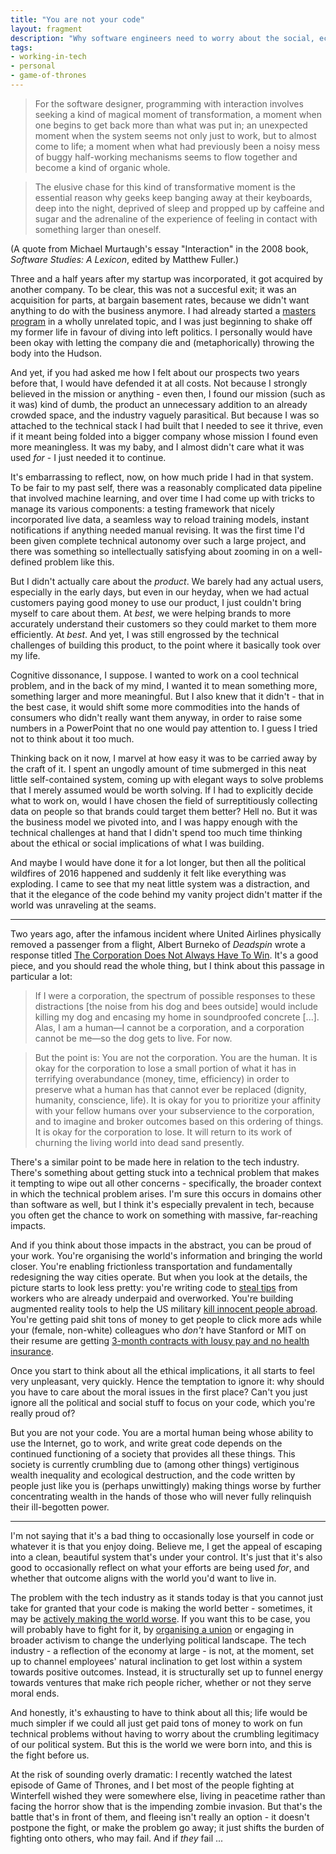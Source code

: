 ```yaml
---
title: "You are not your code"
layout: fragment
description: "Why software engineers need to worry about the social, economic, political implications of the products they build."
tags:
- working-in-tech
- personal
- game-of-thrones
---
```


> For the software designer, programming with interaction involves seeking a kind of magical moment of transformation, a moment when one begins to get back more than what was put in; an unexpected moment when the system seems not only just to work, but to almost come to life; a moment when what had previously been a noisy mess of buggy half-working mechanisms seems to flow together and become a kind of organic whole.

> The elusive chase for this kind of transformative moment is the essential reason why geeks keep banging away at their keyboards, deep into the night, deprived of sleep and propped up by caffeine and sugar and the adrenaline of the experience of feeling in contact with something larger than oneself.

(A quote from Michael Murtaugh's essay "Interaction" in the 2008 book, _Software Studies: A Lexicon_, edited by Matthew Fuller.)

Three and a half years after my startup was incorporated, it got acquired by another company. To be clear, this was not a succesful exit; it was an acquisition for parts, at bargain basement rates, because we didn't want anything to do with the business anymore. I had already started a [masters program](/lse) in a wholly unrelated topic, and I was just beginning to shake off my former life in favour of diving into left politics. I personally would have been okay with letting the company die and (metaphorically) throwing the body into the Hudson.

And yet, if you had asked me how I felt about our prospects two years before that, I would have defended it at all costs. Not because I strongly believed in the mission or anything - even then, I found our mission (such as it was) kind of dumb, the product an unnecessary addition to an already crowded space, and the industry vaguely parasitical. But because I was so attached to the technical stack I had built that I needed to see it thrive, even if it meant being folded into a bigger company whose mission I found even more meaningless. It was my baby, and I almost didn't care what it was used _for_ - I just needed it to continue.

It's embarrassing to reflect, now, on how much pride I had in that system. To be fair to my past self, there was a reasonably complicated data pipeline that involved machine learning, and over time I had come up with tricks to manage its various components: a testing framework that nicely incorporated live data, a seamless way to reload training models, instant notifications if anything needed manual revising. It was the first time I'd been given complete technical autonomy over such a large project, and there was something so intellectually satisfying about zooming in on a well-defined problem like this.

But I didn't actually care about the _product_. We barely had any actual users, especially in the early days, but even in our heyday, when we had actual customers paying good money to use our product, I just couldn't bring myself to care about them. At _best_, we were helping brands to more accurately understand their customers so they could market to them more efficiently. At _best_. And yet, I was still engrossed by the technical challenges of building this product, to the point where it basically took over my life.

Cognitive dissonance, I suppose. I wanted to work on a cool technical problem, and in the back of my mind, I wanted it to mean something more, something larger and more meaningful. But I also knew that it didn't - that in the best case, it would shift some more commodities into the hands of consumers who didn't really want them anyway, in order to raise some numbers in a PowerPoint that no one would pay attention to. I guess I tried not to think about it too much.

Thinking back on it now, I marvel at how easy it was to be carried away by the craft of it. I spent an ungodly amount of time submerged in this neat little self-contained system, coming up with elegant ways to solve problems that I merely assumed would be worth solving. If I had to explicitly decide what to work on, would I have chosen the field of surreptitiously collecting data on people so that brands could target them better? Hell no. But it was the business model we pivoted into, and I was happy enough with the technical challenges at hand that I didn't spend too much time thinking about the ethical or social implications of what I was building.

And maybe I would have done it for a lot longer, but then all the political wildfires of 2016 happened and suddenly it felt like everything was exploding. I came to see that my neat little system was a distraction, and that it the elegance of the code behind my vanity project didn't matter if the world was unraveling at the seams.

***

Two years ago, after the infamous incident where United Airlines physically removed a passenger from a flight, Albert Burneko of _Deadspin_ wrote a response titled [The Corporation Does Not Always Have To Win](https://theconcourse.deadspin.com/the-corporation-does-not-always-have-to-win-1794181209). It's a good piece, and you should read the whole thing, but I think about this passage in particular a lot:

> If I were a corporation, the spectrum of possible responses to these distractions \[the noise from his dog and bees outside\] would include killing my dog and encasing my home in soundproofed concrete [...]. Alas, I am a human—I cannot be a corporation, and a corporation cannot be me—so the dog gets to live. For now.

> But the point is: You are not the corporation. You are the human. It is okay for the corporation to lose a small portion of what it has in terrifying overabundance (money, time, efficiency) in order to preserve what a human has that cannot ever be replaced (dignity, humanity, conscience, life). It is okay for you to prioritize your affinity with your fellow humans over your subservience to the corporation, and to imagine and broker outcomes based on this ordering of things. It is okay for the corporation to lose. It will return to its work of churning the living world into dead sand presently.

There's a similar point to be made here in relation to the tech industry. There's something about getting stuck into a technical problem that makes it tempting to wipe out all other concerns - specifically, the broader context in which the technical problem arises. I'm sure this occurs in domains other than software as well, but I think it's especially prevalent in tech, because you often get the chance to work on something with massive, far-reaching impacts.

And if you think about those impacts in the abstract, you can be proud of your work. You're organising the world's information and bringing the world closer. You're enabling frictionless transportation and fundamentally redesigning the way cities operate. But when you look at the details, the picture starts to look less pretty: you're writing code to [steal tips](/posts/fragments-43) from workers who are already underpaid and overworked. You're building augmented reality tools to help the US military [kill innocent people abroad](https://www.technologyreview.com/f/613012/microsoft-employees-arent-happy-about-a-480-million-hololens-army-contract/). You're getting paid shit tons of money to get people to click more ads while your (female, non-white) colleagues who _don't_ have Stanford or MIT on their resume are getting [3-month contracts with lousy pay and no health insurance](https://www.workersforworkers.org/alpesh/).

Once you start to think about all the ethical implications, it all starts to feel very unpleasant, very quickly. Hence the temptation to ignore it: why should you have to care about the moral issues in the first place? Can't you just ignore all the political and social stuff to focus on your code, which you're really proud of?

But you are not your code. You are a mortal human being whose ability to use the Internet, go to work, and write great code depends on the continued functioning of a society that provides all these things. This society is currently crumbling due to (among other things) vertiginous wealth inequality and ecological destruction, and the code written by people just like you is (perhaps unwittingly) making things worse by further concentrating wealth in the hands of those who will never fully relinquish their ill-begotten power.

***

I'm not saying that it's a bad thing to occasionally lose yourself in code or whatever it is that you enjoy doing. Believe me, I get the appeal of escaping into a clean, beautiful system that's under your control. It's just that it's also good to occasionally reflect on what your efforts are being used _for_, and whether that outcome aligns with the world you'd want to live in.

The problem with the tech industry as it stands today is that you cannot just take for granted that your code is making the world better - sometimes, it may be [actively making the world worse](https://news.ycombinator.com/item?id=17692005). If you want this to be case, you will probably have to fight for it, by [organising a union](https://www.jacobinmag.com/2018/11/tech-worker-organizing-google-union-walkout) or engaging in broader activism to change the underlying political landscape. The tech industry - a reflection of the economy at large - is not, at the moment, set up to channel employees' natural inclination to get lost within a system towards positive outcomes. Instead, it is structurally set up to funnel energy towards ventures that make rich people richer, whether or not they serve moral ends.

And honestly, it's exhausting to have to think about all this; life would be much simpler if we could all just get paid tons of money to work on fun technical problems without having to worry about the crumbling legitimacy of our political system. But this is the world we were born into, and this is the fight before us.

At the risk of sounding overly dramatic: I recently watched the latest episode of Game of Thrones, and I bet most of the people fighting at Winterfell wished they were somewhere else, living in peacetime rather than facing the horror show that is the impending zombie invasion. But that's the battle that's in front of them, and fleeing isn't really an option - it doesn't postpone the fight, or make the problem go away; it just shifts the burden of fighting onto others, who may fail. And if _they_ fail ...
